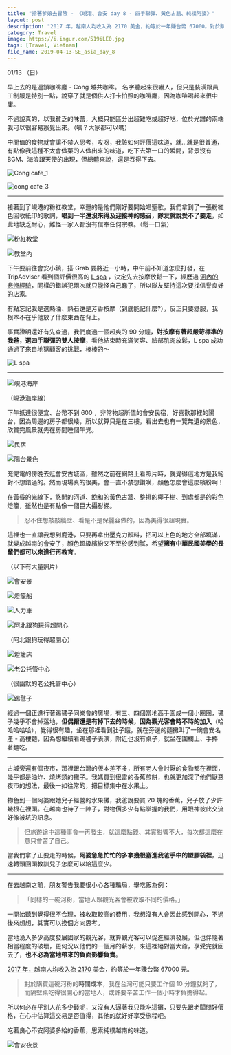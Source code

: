 ```yaml
---
title: "拎著爹娘去冒險 - 《峴港、會安 day 8 - 四手聯彈、黃色古牆、純樸阿婆》"
layout: post
description: "2017 年，越南人均收入為 2170 美金，約等於一年賺台幣 67000。對於購買這碗河粉的時間成本，我在台灣可能只要工作個 10 分鐘就夠了，而隔壁桌吃得很開心的當地人，或許要辛苦工作一個小時才負擔得起。"
category: Travel
image: https://i.imgur.com/519iLE0.jpg
tags: [Travel, Vietnam]
file_name: 2019-04-13-SE_asia_day_8
---
```


01/13 （日）

早上去的是連鎖咖啡廳 - Cong 越共咖啡。
名字聽起來很嚇人，但只是裝潢跟員工制服是特別一點，說穿了就是個供人打卡拍照的咖啡廳，因為咖啡喝起來很中庸。

不過說真的，以我貧乏的味蕾，大概只能區分出超難吃或超好吃，位於光譜的兩端我可以很容易察覺出來。（咦？大家都可以嗎）

中間值的食物就會讓不禁人思考，哎呀，我該如何評價這味道，就...就是很普通，有點像我這種不太會做菜的人做出來的味道，吃下去第一口的瞬間，背景沒有 BGM、海浪跟天使的出現，但總體來說，還是吞得下去。

![Cong cafe_1](https://i.imgur.com/8gVWlsY.jpg)

![cong cafe_3](https://i.imgur.com/13PDef4.jpg)


---


接著到了峴港的粉紅教堂，幸運的是他們剛好要開始唱聖歌，我們拿到了一張粉紅色回收紙印的歌詞，**唱到一半還沒來得及迎接神的感召，隊友就說受不了要走**，如此地缺乏耐心，難怪一家人都沒有信奉任何宗教。（鬆一口氣）

![粉紅教堂](https://i.imgur.com/gIA70Uy.jpg)

![教堂內](https://i.imgur.com/GiG0Y0h.jpg)


下午要前往會安小鎮，搭 Grab 要將近一小時，中午前不知道怎麼打發，在 TripAdviser 看到個評價很高的 [L spa](https://www.tripadvisor.com.tw/Attraction_Review-g298085-d7981595-Reviews-L_Spa-Da_Nang.html) ，決定先去按摩放鬆一下，經歷過 [河內的悲慘經驗](https://yakimhsu.com/travel/SE_asia_day_2.html)，同樣的錯誤犯兩次就只能怪自己蠢了，所以隊友堅持這次要找信譽良好的店家。

有點忘記我是選熱油、熱石還是芳香按摩（到底能記什麼?），反正只要舒服，我根本不在乎他放了什麼東西在背上。

事實證明還好有先查過，我們度過一個超爽的 90 分鐘，**對按摩有著超嚴苛標準的我爸，選四手聯彈的雙人按摩**，看他結束時充滿笑容、臉部肌肉放鬆，L spa 成功通過了來自地獄顧客的挑戰，棒棒的～

![L spa](https://i.imgur.com/Jo5pgIN.jpg)

---

![峴港海岸](https://i.imgur.com/VVrOIkj.jpg)

（峴港海岸線）

下午抵達很便宜、台幣不到 600 ，非常物超所值的會安民宿，好喜歡那裡的陽台，因為周邊的房子都很矮，所以就算只是在三樓，看出去也有一覽無遺的景色，欣賞完風景就先在房間睡個午覺。

![民宿](https://i.imgur.com/EIV98xg.jpg)

![陽台景色](https://i.imgur.com/sZp8YqZ.jpg)

充完電的傍晚去逛會安古城區，雖然之前在網路上看照片時，就覺得這地方是我絕對不想錯過的。然而現場真的很美，會一直不禁想讚嘆，顏色怎麼會這麼繽紛啊！


在黃昏的光線下，悠閒的河道、飽和的黃色古牆、整排的椰子樹、到處都是的彩色燈籠，雖然也是有點像一個巨大攝影棚。

> 忍不住想敲敲牆壁、看是不是保麗容做的，因為美得很超現實。

這裡也一直讓我想到鹿港，只要再拿出壓克力顏料，把可以上色的地方全部填滿，就變成越南的會安了，顏色超級繽紛又不至於感到膩，希望**擁有中華民國美學的長輩們都可以來進行再教育**。

（以下有大量照片）

![會安景](https://i.imgur.com/L0gBphd.jpg)

![燈籠船](https://i.imgur.com/gFOW3g4.jpg)

![人力車](https://i.imgur.com/hIhHrJt.jpg)

![阿北跟狗玩得超開心](https://i.imgur.com/EXLfJby.jpg)

（阿北跟狗玩得超開心）

![燈籠店](https://i.imgur.com/1rJ7W68.jpg)

![老公托管中心](https://i.imgur.com/jWE3MCO.jpg)

（很幽默的老公托管中心）

![踢毽子](https://i.imgur.com/eGCyB1t.jpg)

經過一個正進行著踢毽子同樂會的廣場，有三、四個當地高手圍成一個小圈圈，毽子幾乎不會掉落地，**但偶爾還是有掉下去的時候，因為觀光客會時不時的加入**（哈哈哈哈哈），覺得很有趣，坐在那裡看到肚子餓，就在旁邊的麵攤叫了一碗會安名產 - 高樓麵，因為想繼續看踢毽子表演，附近也沒有桌子，就坐在圍欄上、手捧著麵吃。

---

古城旁還有個夜市，那裡跟台灣的版本差不多，所有老人會討厭的食物都在裡面，幾乎都是油炸、燒烤類的攤子。我媽買到很雷的香蕉煎餅，也就更加深了他們厭惡夜市的想法，最後一如往常的，把目標集中在水果上。

物色到一個阿婆跟她兒子經營的水果攤，我爸說要買 20 塊的香蕉，兒子放了少許幾根在裡頭。在越南也待了一陣子，對物價多少有點掌握的我們，用眼神彼此交流好像被坑的訊息。

> 但旅遊途中這種事會一再發生，就這麼點錢、其實影響不大，每次都這麼在意只會苦了自己。

當我們拿了正要走的時候，**阿婆急急忙忙的多拿幾根塞進我爸手中的塑膠袋裡**，迅速轉頭回頭教訓兒子怎麼可以給這麼少。

---

在去越南之前，朋友警告我要很小心各種騙局，舉吃飯為例：

> 「同樣的一碗河粉，當地人跟觀光客會被收取不同的價格。」

一開始聽到覺得很不合理，被收取較高的費用，我想沒有人會因此感到開心，不過後來想想，其實可以換個方向思考。

當地湧入多少高度發展國家的觀光客，就算觀光客可以促進經濟發展，但也伴隨著相當程度的破壞，更何況以他們的一個月的薪水，來這裡絕對當大爺，享受完就回去了，**也不必為當地帶來的負面影響負責**。


[2017 年，越南人均收入為 2170 美金](https://zh.wikipedia.org/wiki/各国人均国民总收入列表)，約等於一年賺台幣 67000 元。

> 對於購買這碗河粉的**時間成本**，我在台灣可能只要工作個 10 分鐘就夠了，而隔壁桌吃得很開心的當地人，或許要辛苦工作一個小時才負擔得起。

所以何必在乎別人花多少錢呢，又沒有人逼著我只能吃這攤，只要先跟老闆問好價格，在心中估算這交易是否值得，其他的就好好享受旅程吧。

吃著良心不安阿婆多給的香蕉，思索純樸越南的味道。

![會安夜景](https://i.imgur.com/ydRVItn.jpg)
